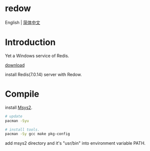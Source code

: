 # redow

English | [简体中文](Readme.zh_cn.md)

# Introduction

Yet a Windows service of Redis.

[download](https://github.com/chenshenchao/redow/releases)

install Redis(7.0.14) server with Redow.

# Compile

install [Msys2](https://www.msys2.org/).

```bash
# update
pacman -Syu

# install tools.
pacman -Sy gcc make pkg-config
```

add msys2 directory and it's "usr/bin" into environment variable PATH.
